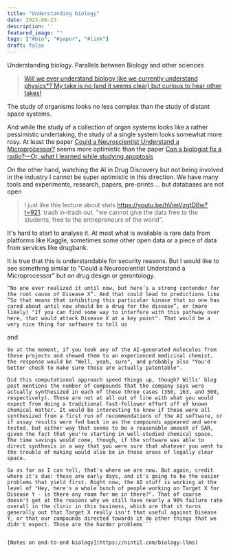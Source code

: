 ```yaml
---
title: "Understanding biology"
date: 2023-06-23
description: ''
featured_image: ""
tags: ["#bio", "#paper", "#link"]
draft: false
---
```


Understanding biology. Parallels between Biology and other sciences

> [Will we ever understand biology like we currently understand physics*? My take is no (and it seems clear) but curious to hear other takes!](https://twitter.com/ArtirKel/status/1458188399328694274)

The study of organisms looks no less complex than the study of distant space systems.

And while the study of a collection of organ systems looks like a rather pessimistic undertaking, the study of a single system looks somewhat more rosy.
At least the paper [Could a Neuroscientist Understand a Microprocessor?](https://journals.plos.org/ploscompbiol/article?id=10.1371/journal.pcbi.1005268) seems more optimistic than the paper [Can a biologist fix a radio?—Or, what I learned while studying apoptosis](https://www.cell.com/cancer-cell/pdf/S1535-6108(02)00133-2.pdf)

On the other hand, watching the AI in Drug Discovery but not being involved in the industry I cannot be super optimistic in this direction.
We have many tools and experiments, research, papers, pre-prints ... but databases are not open

> I just like this lecture about stats https://youtu.be/hVimVzgtD6w?t=921. trash in-trash out. "we cannot give the data free to the students, free to the entrepreneurs of the world". 

It's hard to start to analyse it.
At most what is available is rare data from platforms like Kaggle, sometimes some other open data or a piece of data from services like drugbank.

It is true that this is understandable for security reasons. 
But I would like to see something similar to "Could a Neuroscientist Understand a Microprocessor" but on drug design or gerontology. 
```
“No one ever realized it until now, but here’s a strong contender for the root cause of Disease X”. And that could lead to predictions like “So that means that inhibiting this particular kinase that no one has cared about until now should be a drug for the disease”, or (more likely) "If you can find some way to interfere with this pathway over here, that would attack Disease X at a key point". That would be a very nice thing for software to tell us
```

and

```
So at the moment, if you took any of the AI-generated molecules from these projects and showed them to an experienced medicinal chemist, the response would be "Well, yeah, sure", and probably also "You'd better check to make sure those are actually patentable". 
```

```
Did this computational approach speed things up, though? Wills' blog post mentions the number of compounds that the company says were actually synthesized in each of these three cases (350, 163, and 500, respectively). These are not at all out of line with what you would expect from doing a traditional fast-follower effort off of known chemical matter. It would be interesting to know if these were all synthesized from a first run of recommendations of the AI software, or if assay results were fed back in as the compounds appeared and were tested, but either way that seems to be a reasonable amount of SAR, given the fact that you're starting in well-studied chemical space. The time savings would come, though, if the software was able to direct synthesis in a way that you were sure that whatever you went to the trouble of making would also be in those areas of legally clear space.

So as far as I can tell, that's where we are now. But again, credit where it's due: these are early days, and it's going to be the easier problems that yield first. Right now, the AI stuff is working at the level of "Hey, here's a whole bunch of people working on Target X for Disease Y - is there any room for me in there?". That of course doesn't get at the reasons why we still have nearly a 90% failure rate overall in the clinic in this business, which are that it turns generally out that Target X really isn't that useful against Disease Y, or that our compounds directed towards it do other things that we didn't expect. Those are the harder problems```


[Notes on end-to-end biology](https://nintil.com/biology-llms)
